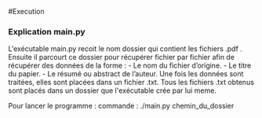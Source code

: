 #Execution

### Explication main.py
L'exécutable main.py recoit le nom dossier qui contient les fichiers .pdf . 
Ensuite il parcourt ce dossier pour récupérer fichier par fichier afin de récupérer des données de la forme : 
	- Le nom du fichier d’origine.
	- Le titre du papier.
	- Le résumé ou abstract de l’auteur.
Une fois les données sont traitées, elles sont placées dans un fichier .txt.
Tous les fichiers .txt obtenus sont placés dans un dossier que l'exécutable crée par lui meme.

Pour lancer le programme : 
	commande : ./main.py chemin_du_dossier
